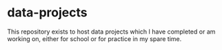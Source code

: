 # data-projects
This repository exists to host data projects which I have completed or am working on, either for school or for practice in my spare time.
